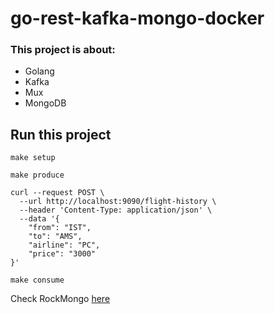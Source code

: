 # go-rest-kafka-mongo-docker

### This project is about:

- Golang
- Kafka
- Mux
- MongoDB

## Run this project

`make setup`

`make produce`

````
curl --request POST \
  --url http://localhost:9090/flight-history \
  --header 'Content-Type: application/json' \
  --data '{
	"from": "IST",
	"to": "AMS",
	"airline": "PC",
	"price": "3000"
}'
````
`make consume`


Check RockMongo [here](http://localhost:8080/ "rockmongo link")
